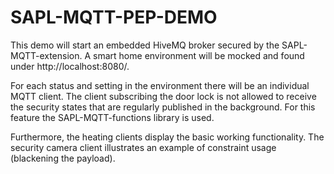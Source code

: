# SAPL-MQTT-PEP-DEMO

This demo will start an embedded HiveMQ broker secured by the SAPL-MQTT-extension. A smart home environment will be mocked and found under http://localhost:8080/.

For each status and setting in the environment there will be an individual MQTT client. The client subscribing the door lock is not allowed to receive the security states that are regularly published in the background. For this feature the SAPL-MQTT-functions library is used.

Furthermore, the heating clients display the basic working functionality. The security camera client illustrates an example of constraint usage (blackening the payload).